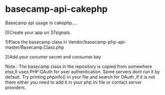 basecamp-api-cakephp
====================

Basecamp api usage in cakephp....

0)Create your app on 37signals

1)Place the basecamp class in Vendor/basecamp-php-api-master/Basecamp.Class.php

2)Add your conumer secret and consumer key 


Note :  The basecamp class in the repository is copied from somewhere else,It uses PHP OAuth for user authentication.
Some servers dont run it by default.
Try printing phpinfo() in your file and search for OAuth ,if it is not there either you need to add it in your php.ini file or contact server providers.
